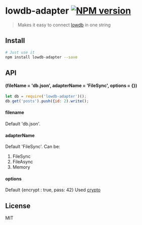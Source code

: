 # lowdb-adapter  [![NPM version](https://badge.fury.io/js/lowdb-adapter.svg)](http://badge.fury.io/js/lowdb-adapter)

> Makes it easy to connect [lowdb](https://github.com/typicode/lowdb) in one string

## Install

```bash
# Just use it
npm install lowdb-adapter --save
```
## API
#### (fileName = 'db.json', adapterName = 'FileSync', options = {})
```js
let db = require('lowdb-adapter')();
db.get('posts').push({id: 2).write();
```
#### filename
Default 'db.json'.

#### adapterName
Default 'FileSync'. Can be:

1. FileSync
2. FileAsync
3. Memory

#### options
Default {encrypt : true, pass: 42}
Used [crypto](https://nodejs.org/api/crypto.html)

## License

MIT
